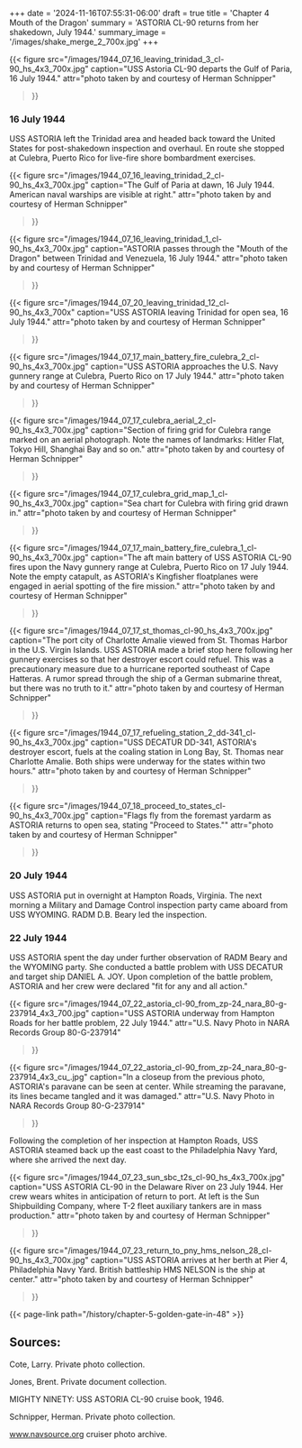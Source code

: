 +++
date = '2024-11-16T07:55:31-06:00'
draft = true
title = 'Chapter 4 Mouth of the Dragon'
summary = 'ASTORIA CL-90 returns from her shakedown, July 1944.'
summary_image = '/images/shake_merge_2_700x.jpg'
+++

{{< figure src="/images/1944_07_16_leaving_trinidad_3_cl-90_hs_4x3_700x.jpg" 
           caption="USS Astoria CL-90 departs the Gulf of Paria, 16 July 1944." 
           attr="photo taken by and courtesy of Herman Schnipper"
>}}

### 16 July 1944

USS ASTORIA left the Trinidad area and headed back toward the United States for post-shakedown inspection and overhaul. En route she stopped at Culebra, Puerto Rico for live-fire shore bombardment exercises.

{{< figure src="/images/1944_07_16_leaving_trinidad_2_cl-90_hs_4x3_700x.jpg" 
           caption="The Gulf of Paria at dawn, 16 July 1944. American naval warships are visible at right." 
           attr="photo taken by and courtesy of Herman Schnipper"
>}}

{{< figure src="/images/1944_07_16_leaving_trinidad_1_cl-90_hs_4x3_700x.jpg" 
           caption="ASTORIA passes through the \"Mouth of the Dragon\" between Trinidad and Venezuela, 16 July 1944." 
           attr="photo taken by and courtesy of Herman Schnipper"
>}}

{{< figure src="/images/1944_07_20_leaving_trinidad_12_cl-90_hs_4x3_700x" 
           caption="USS ASTORIA leaving Trinidad for open sea, 16 July 1944." 
           attr="photo taken by and courtesy of Herman Schnipper"
>}}

{{< figure src="/images/1944_07_17_main_battery_fire_culebra_2_cl-90_hs_4x3_700x.jpg" 
           caption="USS ASTORIA approaches the U.S. Navy gunnery range at Culebra, Puerto Rico on 17 July 1944." 
           attr="photo taken by and courtesy of Herman Schnipper"
>}}

{{< figure src="/images/1944_07_17_culebra_aerial_2_cl-90_hs_4x3_700x.jpg" 
           caption="Section of firing grid for Culebra range marked on an aerial photograph. Note the names of landmarks: Hitler Flat, Tokyo Hill, Shanghai Bay and so on." 
           attr="photo taken by and courtesy of Herman Schnipper"
>}}

{{< figure src="/images/1944_07_17_culebra_grid_map_1_cl-90_hs_4x3_700x.jpg" 
           caption="Sea chart for Culebra with firing grid drawn in." 
           attr="photo taken by and courtesy of Herman Schnipper"
>}}

{{< figure src="/images/1944_07_17_main_battery_fire_culebra_1_cl-90_hs_4x3_700x.jpg" 
           caption="The aft main battery of USS ASTORIA CL-90 fires upon the Navy gunnery range at Culebra, Puerto Rico on 17 July 1944. Note the empty catapult, as ASTORIA's Kingfisher floatplanes were engaged in aerial spotting of the fire mission." 
           attr="photo taken by and courtesy of Herman Schnipper"
>}}

{{< figure src="/images/1944_07_17_st_thomas_cl-90_hs_4x3_700x.jpg" 
           caption="The port city of Charlotte Amalie viewed from St. Thomas Harbor in the U.S. Virgin Islands. USS ASTORIA made a brief stop here following her gunnery exercises so that her destroyer escort could refuel. This was a precautionary measure due to a hurricane reported southeast of Cape Hatteras. A rumor spread through the ship of a German submarine threat, but there was no truth to it." 
           attr="photo taken by and courtesy of Herman Schnipper"
>}}

{{< figure src="/images/1944_07_17_refueling_station_2_dd-341_cl-90_hs_4x3_700x.jpg" 
           caption="USS DECATUR DD-341, ASTORIA's destroyer escort, fuels at the coaling station in Long Bay, St. Thomas near Charlotte Amalie. Both ships were underway for the states within two hours." 
           attr="photo taken by and courtesy of Herman Schnipper"
>}}

{{< figure src="/images/1944_07_18_proceed_to_states_cl-90_hs_4x3_700x.jpg" 
           caption="Flags fly from the foremast yardarm as ASTORIA returns to open sea, stating \"Proceed to States.\"" 
           attr="photo taken by and courtesy of Herman Schnipper"
>}}

### 20 July 1944

USS ASTORIA put in overnight at Hampton Roads, Virginia.  The next morning a Military and Damage Control inspection party came aboard from USS WYOMING. RADM D.B. Beary led the inspection.

### 22 July 1944

USS ASTORIA spent the day under further observation of RADM Beary and the WYOMING party. She conducted a battle problem with USS DECATUR and target ship DANIEL A. JOY. Upon completion of the battle problem, ASTORIA and her crew were declared "fit for any and all action."

{{< figure src="/images/1944_07_22_astoria_cl-90_from_zp-24_nara_80-g-237914_4x3_700.jpg" 
           caption="USS ASTORIA underway from Hampton Roads for her battle problem, 22 July 1944." 
           attr="U.S. Navy Photo in NARA Records Group 80-G-237914"
>}}

{{< figure src="/images/1944_07_22_astoria_cl-90_from_zp-24_nara_80-g-237914_4x3_cu_.jpg" 
           caption="In a closeup from the previous photo, ASTORIA's paravane can be seen at center. While streaming the paravane, its lines became tangled and it was damaged." 
           attr="U.S. Navy Photo in NARA Records Group 80-G-237914"
>}}

Following the completion of her inspection at Hampton Roads, USS ASTORIA steamed back up the east coast to the Philadelphia Navy Yard, where she arrived the next day.

{{< figure src="/images/1944_07_23_sun_sbc_t2s_cl-90_hs_4x3_700x.jpg" 
           caption="USS ASTORIA CL-90 in the Delaware River on  23 July 1944. Her crew wears whites in anticipation of return to port. At left is the Sun Shipbuilding Company, where T-2 fleet auxiliary tankers are in mass production." 
           attr="photo taken by and courtesy of Herman Schnipper"
>}}

{{< figure src="/images/1944_07_23_return_to_pny_hms_nelson_28_cl-90_hs_4x3_700x.jpg" 
           caption="USS ASTORIA arrives at her berth at Pier 4, Philadelphia Navy Yard. British battleship HMS NELSON is the ship at center." 
           attr="photo taken by and courtesy of Herman Schnipper"
>}}

{{< page-link path="/history/chapter-5-golden-gate-in-48" >}}

## Sources:

Cote, Larry.  Private photo collection.

Jones, Brent.  Private document collection.

MIGHTY NINETY: USS ASTORIA CL-90 cruise book, 1946.

Schnipper, Herman.  Private photo collection.

www.navsource.org cruiser photo archive.